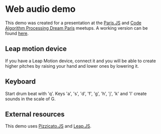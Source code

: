 # Web audio demo

This demo was created for a presentation at the [Paris.JS](http://parisjs.org/) and [Code Algorithm Processing Dream Paris](http://www.meetup.com/Code-Algorithm-Processing-Dream-Paris/) meetups. A working version can be found [here](http://alemangui.github.io/web-audio-demo/).

## Leap motion device

If you have a Leap Motion device, connect it and you will be able to create higher pitches by raising your hand and lower ones by lowering it.

## Keyboard
Start drum beat with 'q'. Keys 'a', 's', 'd', 'f', 'g', 'h', 'j', 'k' and 'l' create sounds in the scale of G.

## External resources 
This demo uses [Pizzicato.JS](https://github.com/alemangui/pizzicato) and [Leap.JS](http://github.com/leapmotion/leapjs/).
